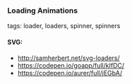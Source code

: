 ### Loading Animations
tags: loader, loaders, spinner, spinners
#### SVG:
- http://samherbert.net/svg-loaders/
- https://codepen.io/goapp/full/kIfDC/
- https://codepen.io/aurer/full/jEGbA/

